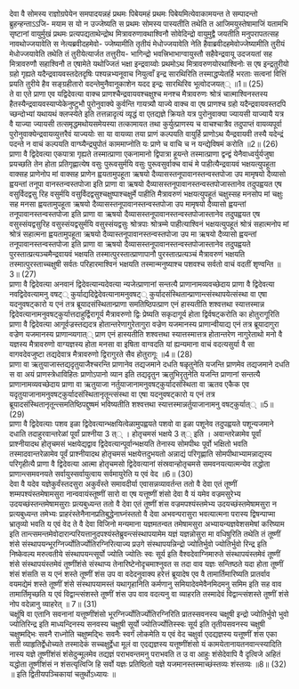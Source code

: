 

  
देवा वै सोमस्य राज्ञोग्रपेयेन समपादयन्नहं प्रथमः पिबेयमहं प्रथमः पिबेयमित्येवाकामयन्त ते सम्पादन्तो ब्रुहन्हन्ताऽऽजि- मयाम स यो न उज्जेष्यति स प्रथमः सोमस्य पास्यतीति तथेति त आजिमयुस्तेषामाजिं यतामभि सृष्टानां वायुर्मुखं प्रथमः प्रत्यपद्यताथेन्द्रोथ मित्रावरुणावथाश्विनौ सोवेदिन्द्रो वायुमुद्वै जयतीति मनुपरापतत्सह नावथोज्जयावेति स नेत्यब्रवीदहमेवो- ज्जेष्यामीति तृतीयं मेधोज्जयावेति नेति हैवाब्रवीदहमेवोज्जेष्यामीति तुरीयं मेधोज्जयावेति तथेति तं तुरीयेत्यार्जत तत्तुरीय- भागिन्द्रो भवत्त्रिभाभाग्वायुस्तौ सहैवेन्द्रवायू उदजयतां सह मित्रावरुणौ सहाश्विनौ त एषामेते यथोज्जितं भक्षा इन्द्रवाय्वोः प्रथमोऽथ मित्रावरुणयोरथाश्विनोः स एष इन्द्रतुरीयो ग्रहो गृह्यते यदैन्द्रवायवस्तदेतदृषिः पश्यन्नभ्यनूवाच नियुत्वाँ इन्द्र सारथिरिति तस्माद्धप्येतर्हि भरताः सत्वनां वित्तिं प्रयति तुरीये हैव सङ्ग्रहीतारो वदन्तेमुनैवानूकाशेन यदद इन्द्रः सारथिरिव भूत्वोदजयत्् ॥1॥ (25)  
ते वा एते प्राणा एव यद्विदेवत्या वाक्च प्राणश्चैन्द्रवायवश्चक्षुश्च मनश्च मैत्रावरुणः श्रोत्रं चात्माश्विनस्तस्य हैतस्यैन्द्रवायवस्याप्येकेनुष्टुभौ पुरोनुवाक्ये कुर्वन्ति गायत्र्यौ याज्ये वाक्च वा एष प्राणश्च ग्रहो यदैन्द्रवायवस्तदपि च्छन्दोभ्यां यथायथं क्लप्स्येते इति तत्तन्नादृत्यं व्यृद्धं वा एतद्यज्ञे क्रियते यत्र पुरोनुवाक्या ज्यायसी याज्यायै यत्र वै याज्या ज्यायसी तत्समृद्धमथोयसमेयस्या तत्कामायत तथा कुर्युत्प्राणस्य च वाचश्चात्रैव तदुपाप्तं वायव्यपूर्वा पुरोनुवाक्येन्द्रवायव्युत्तरैवं याज्ययोः सा या वायव्या तया प्राणं कल्पयति वायुर्हि प्राणोऽथ यैन्द्रवायवी तस्यै यदेन्द्रं पदन्ते न वाचं कल्पयति वाग्घ्यैन्द्र्युपोतं काममाप्नोति यः प्राणे च वाचि च न यन्द्येविषमं करोति ॥2॥ (26)  
प्राणा वै द्विदेवत्या एकपात्रा गृह्यते तस्मात्प्राणा एकनामानो द्विपात्रा हूयन्ते तस्मात्प्राणा द्वन्द्वं येनैवाध्वर्युर्यजुषा प्रयच्छति तेन होता प्रतिगृह्णात्येष वसुः पुरूवसुर्मयि वसुः पुरूवसुर्वाक्च वाचं मे पाहीत्यैन्द्रवायवं भक्षयत्युपहूता वाक्सह प्राणेनोप मां वाक्सह प्राणेन ह्वयतामुपहूता ऋषयो दैव्यासस्तनूपावानस्तन्वस्तपोजा उप मामृषयो दैव्यासो ह्वयन्तां तनूपा वानस्तन्वस्तपोजा इति प्राणा वा ऋषयो दैव्यासस्तनूपावानस्तन्वस्तपोजास्तानेव तदुपह्वयत एष वसुर्विदद्वसु रिह वसुर्मयि वसुर्विदद्वसुश्चक्षुष्पाश्चक्षुर्मे पाहीति मैत्रावरुणं भक्षयत्युपहूतं चक्षुस्सह मनसोप मां चक्षुः सह मनसा ह्वयतामुपहूता ऋषयो दैव्यासस्तनूपावानस्तन्वस्तपोजा उप मामृषयो दैव्यासो ह्वयन्तां तनूपावानस्तन्वस्तपोजा इति प्राणा वा ऋषयो दैव्यासस्तनूपावानस्तन्वस्तपोजास्तानेव तदुपह्वयत एष वसुस्संयद्वसुरिह वसुस्संयद्वसुर्मयि वसुस्संयद्वसुः श्रोत्रपाः श्रोत्रम्मे पाहीत्याश्विनं भक्षयत्युपहूतं श्रोत्रं सहात्मनोप मां श्रोत्रं सहात्मना ह्वयतामुपहूता ऋषयो दैव्यास्तनूपावानस्तन्वस्तपोजा उप मा ऋषयो दैव्यासो ह्वयन्तां तनूपावानस्तन्वस्तपोजा इति प्राणा वा ऋषयो दैव्यासस्तनूपावानस्तन्वस्तपोजास्तानेव तदुपह्वयते पुरस्तात्प्रत्यञ्चमैन्द्रवायवं भक्षयति तस्मात्पुरस्तात्प्राणापानौ पुरस्तात्प्रत्यञ्चं मैत्रावरुणं भक्षयति तस्मात्पुरस्ताच्चक्षुषी सर्वतः परिहारमाश्विनं भक्षयति तस्मान्मनुष्याश्च पशवश्च सर्वतो वाचं वदतीं शृण्वन्ति ॥3॥ (27)  
प्राणा वै द्विदेवत्या अनवानं द्विदेवत्यान्यदेवत्या न्यजेत्प्राणानां सन्तत्यै प्राणानामव्यवच्छेदाय प्राणा वै द्विदेवत्या नवद्विदेवत्यामनु वषट्् कुर्याद्यदिद्वेदेवत्यानामनुवषट्् कुर्यादसंस्थितान्प्राणान्त्संस्थापयेत्संस्था वा एषा यदनुवषट्कारो य एनं तत्र ब्रूयादसंस्थितान्प्राणा समतिष्ठिपत्प्राण एनं हास्यतीति शश्वत्तथा स्यात्तस्मान्न द्विदेवत्यानामनुवषट्कुर्यात्तदाहुर्द्विरागूर्य मैत्रावरुणो द्विः प्रेष्यति सकृदागूर्य होता द्विर्वषट्करोति का होतुरागूरिति प्राणा वै द्विदेवत्या आगूर्वज्रस्तद्यदत्र होतान्तरेणागुरेतागुरा वज्रेण यजमानस्य प्राणान्वीयाद्य एनं तत्र ब्रूयादागुरा वज्रेण यजमानस्य प्राणान्व्यगात्् प्राण एनं हास्यतीति शश्वत्तथा स्यात्तस्मात्तत्र होतान्तरेण नागुरेताथो मनो वै यज्ञस्य मैत्रावरुणो वाग्यज्ञस्य होता मनसा वा इषिता वाग्वदति यां ह्यन्यमाना वाचं वदत्यसुर्या वै सा वागवदेवजुष्टा तद्यदेवात्र मैत्रावरुणो द्विरागुरते सैव होतुरागूः ॥4॥ (28)  
प्राणा वा ऋतुयाजास्तद्यदृतुयाजैश्चरन्ति प्राणानेव तद्यजमाने दधति षळृतुनेति यजन्ति प्राणमेव तद्यजमाने दधति स वा अयं प्राणस्त्रेधाविहितः प्राणोऽपानो व्यान इति तद्यदृतुन ऋतुभिरृतुनेति यजन्ति प्राणानां सन्तत्यै प्राणानामव्यवच्छेदाय प्राणा वा ऋतुयाजा नर्तुयाजानामनुवषट्कुर्यादसंस्थिता वा ऋतव एकैक एव यदृतुयाजानामनुवषट्कुर्यादसंस्थितानृतून्त्संस्था वा एषा यदनुवषट्कारो य एनं तत्र ब्रूयादसंस्थितानृतून्त्समतिष्ठिपद्दुष्षमं भविष्यतीति शश्वत्तथा स्यात्तस्मान्नर्तुयाजानामनु वषट्कुर्यात्् ॥5॥ (29)  
प्राणा वै द्विदेवत्याः पशव इळा द्विदेवत्यान्भक्षयित्वेळामुपह्वयते पशवो वा इळा पशूनेव तदुपह्वयते पशून्यजमाने दधाति तदाहुरवान्तरेळां पूर्वां प्राश्नीया 3 त्् । होतृचमसं भक्षये 3 त्् इति । अवान्तरेळामेव पूर्वां प्राश्नीयादथ होतृचमसं भक्षयेद्यद्वाव द्विदेवत्यान्पूर्वान्भक्षयति तेनास्य सोमपीथः पूर्वो भक्षितो भवति तस्मादवान्तरेळामेव पूर्वं प्राश्नीयादथ होतृचमसं भक्षयेत्तदुभयतो अन्नाद्यं परिगृह्णाति सोमपीथाभ्यामन्नाद्यस्य परिगृहीत्यै प्राणा वै द्विदेवत्या आत्मा होतृचमसो द्विदेवत्यानां संस्रवान्होतृचमसे समवनयत्यात्मन्येव तद्धोता प्राणान्त्समवनयते सर्वायुस्सर्वायुत्वाय सर्वमायुरेति य एवं वेद ॥6॥ (30)  
देवा वै यदेव यज्ञेकुर्वंस्तदसुरा अकुर्वंस्ते समावदीर्या एवासन्नव्यावर्तन्त ततो वै देवा एतं तूष्णीं शम्मपश्यंस्तमेषामसुरा नान्ववायंस्तूष्णीं सारो वा एष यत्तूष्णीं शंसो देवा वै यं यमेव वज्रमसुरेभ्य उदयच्छंस्तन्तमेषामसुराः प्रत्यबुध्यन्त ततो वै देवा एतं तूष्णीं शंस वज्रमपश्यंस्तमेभ्य उदयच्छंस्तमेषामसुरा न प्रत्यबुध्यन्त तमेभ्यः प्राहरंस्तेनैनानप्रतिबुद्धेनाघ्नंस्ततो वै देवा अभवन्परासुरा भवत्यात्मना परास्य द्विषन्पाप्मा भ्रातृव्यो भवति य एवं वेद ते वै देवा विजिनो मन्यमाना यज्ञमतन्वत तमेषामसुरा अभ्यायन्यज्ञवेशसमेषां करिष्याम इति तान्त्समन्तमेवोदारान्परियत्तानुदपश्यंस्तेब्रुवन्त्संस्थापयामेम यज्ञं यज्ञन्नोसुरा मा वधिषुरिति तथेति तं तूष्णीं शंसे संस्थापयन्भूरग्निर्ज्योतिर्ज्योतिरग्निरित्याज्य प्रउगे संस्थापयन्निन्द्रो ज्योतिर्भुवो ज्योतिर्भुवो रिन्द्र इति निष्केवल्य मरुत्वतीये संस्थापयन्त्सूर्यो ज्योति ज्योतिः स्वः सूर्य इति वैश्वदेवाग्निमारुते संस्थापयंस्तमेवं तूष्णीं शंसे संस्थापयंस्तमेवं तूष्णींशंसे संस्थाप्य तेनारिष्टेनोदृचमाश्नुवत स तदा वाव यज्ञः सन्तिष्ठते यदा होता तूष्णीं शंसं शंसति स य एनं शस्ते तूष्णीं शंस उप वा वदेदनुवाक्य हरेत्तं ब्रूयादेष एव वै तामार्तिमारिष्यति प्रातर्वाव वयमद्येमं शस्ते तूष्णीं शंसे संस्थापयामस्तं यथागृहानिति कर्मणानु समियादेवमेवैनमिदमनु समिम इति सह वाव तामार्तिमृच्छति य एवं विद्वान्त्संशस्ते तूष्णीं शंस उप वाव वदत्यनु वा व्याहरति तस्मादेवं विद्वान्त्संशस्ते तूष्णीं शंसे नोप वदेन्नानु व्याहरेत् ॥ 7॥ (31)  
चक्षूंषि वा एतानि सवनानां यत्तूष्णींशंसो भूरग्निर्ज्योतिर्ज्योतिरग्निरिति प्रातस्सवनस्य चक्षूषी इन्द्रो ज्योतिर्भुवो भुवो ज्योतिरिन्द्र इति माध्यन्दिनस्य सनवस्य चक्षुषी सूर्यो ज्योतिर्ज्योतिस्स्वः सूर्य इति तृतीयसवनस्य चक्षुषी चक्षुष्मद्भिः सवनै राध्नोति चक्षुष्मद्भिः सवनैः स्वर्गं लोकमेति य एवं वेद चक्षुर्वा एदद्यज्ञस्य यत्तूष्णीं शंस एका सती व्याहृतिर्द्वेधोच्यते तस्मादेकं सच्चक्षुर्द्वेधा मूलं वा एदद्यज्ञस्य यत्तूष्णींशंसो यं कामयेतानायतनवान्त्स्यादिति नास्य यज्ञे तूष्णींशंसं शंसेदुन्मूलमेव तद्यज्ञं पराभवन्तमनु पराभवति त उ वा आहुः शंसेदेवापि वै दृत्विजे अहितं यद्धोता तूष्णींशंसं न शंसत्यृत्विजि हि सर्वो यज्ञः प्रतिष्ठितो यज्ञे यजमानस्तस्माच्छंस्तव्यः शंस्तव्यः ॥8॥ (32) ॥ इति द्वितीयपञ्चिकायां चतुर्थोऽध्यायः ॥  
